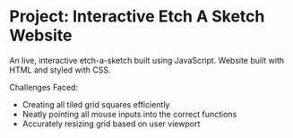 # Project: Interactive Etch A Sketch Website

An live, interactive etch-a-sketch built using JavaScript. 
Website built with HTML and styled with CSS.

Challenges Faced:
- Creating all tiled grid squares efficiently
- Neatly pointing all mouse inputs into the correct functions
- Accurately resizing grid based on user viewport
